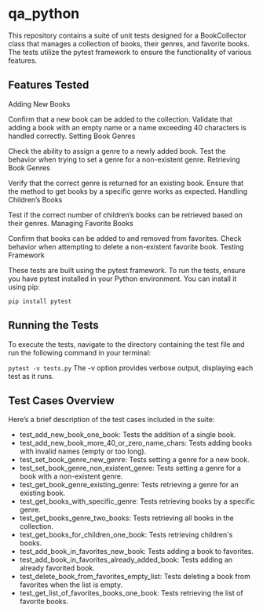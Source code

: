 # qa_python

 This repository contains a suite of unit tests designed for a BookCollector class that manages a collection of books, their genres, and favorite books. The tests utilize the pytest framework to ensure the functionality of various features.

## Features Tested

Adding New Books

Confirm that a new book can be added to the collection.
Validate that adding a book with an empty name or a name exceeding 40 characters is handled correctly.
Setting Book Genres

Check the ability to assign a genre to a newly added book.
Test the behavior when trying to set a genre for a non-existent genre.
Retrieving Book Genres

Verify that the correct genre is returned for an existing book.
Ensure that the method to get books by a specific genre works as expected.
Handling Children’s Books

Test if the correct number of children’s books can be retrieved based on their genres.
Managing Favorite Books

Confirm that books can be added to and removed from favorites.
Check behavior when attempting to delete a non-existent favorite book.
Testing Framework

These tests are built using the pytest framework. To run the tests, ensure you have pytest installed in your Python environment. You can install it using pip:
 
```pip install pytest```
## Running the Tests

To execute the tests, navigate to the directory containing the test file and run the following command in your terminal:

 
```pytest -v tests.py```
The -v option provides verbose output, displaying each test as it runs.

## Test Cases Overview

Here’s a brief description of the test cases included in the suite:

- test_add_new_book_one_book: Tests the addition of a single book.
- test_add_new_book_more_40_or_zero_name_chars: Tests adding books with invalid names (empty or too long).
- test_set_book_genre_new_genre: Tests setting a genre for a new book.
- test_set_book_genre_non_existent_genre: Tests setting a genre for a book with a non-existent genre.
- test_get_book_genre_existing_genre: Tests retrieving a genre for an existing book.
- test_get_books_with_specific_genre: Tests retrieving books by a specific genre.
- test_get_books_genre_two_books: Tests retrieving all books in the collection.
- test_get_books_for_children_one_book: Tests retrieving children's books.
- test_add_book_in_favorites_new_book: Tests adding a book to favorites.
- test_add_book_in_favorites_already_added_book: Tests adding an already favorited book.
- test_delete_book_from_favorites_empty_list: Tests deleting a book from favorites when the list is empty.
- test_get_list_of_favorites_books_one_book: Tests retrieving the list of favorite books.

